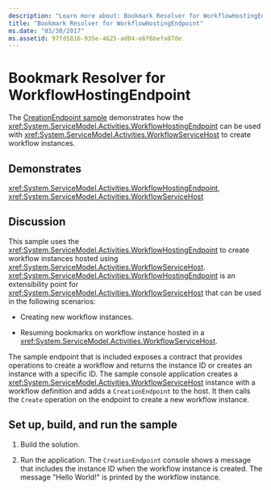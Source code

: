 ```yaml
---
description: "Learn more about: Bookmark Resolver for WorkflowHostingEndpoint"
title: "Bookmark Resolver for WorkflowHostingEndpoint"
ms.date: "03/30/2017"
ms.assetid: 97fd5816-935e-4625-ad04-e6f6befa07de
---
```

# Bookmark Resolver for WorkflowHostingEndpoint

The [CreationEndpoint sample](https://github.com/dotnet/samples/tree/main/framework/windows-workflow-foundation/basic/Execution/CreationEndpoint/CS) demonstrates how the <xref:System.ServiceModel.Activities.WorkflowHostingEndpoint> can be used with <xref:System.ServiceModel.Activities.WorkflowServiceHost> to create workflow instances.

## Demonstrates

 <xref:System.ServiceModel.Activities.WorkflowHostingEndpoint>, <xref:System.ServiceModel.Activities.WorkflowServiceHost>

## Discussion

 This sample uses the <xref:System.ServiceModel.Activities.WorkflowHostingEndpoint> to create workflow instances hosted using <xref:System.ServiceModel.Activities.WorkflowServiceHost>. <xref:System.ServiceModel.Activities.WorkflowHostingEndpoint> is an extensibility point for <xref:System.ServiceModel.Activities.WorkflowServiceHost> that can be used in the following scenarios:

- Creating new workflow instances.

- Resuming bookmarks on workflow instance hosted in a <xref:System.ServiceModel.Activities.WorkflowServiceHost>.

 The sample endpoint that is included exposes a contract that provides operations to create a workflow and returns the instance ID or creates an instance with a specific ID. The sample console application creates a <xref:System.ServiceModel.Activities.WorkflowServiceHost> instance with a workflow definition and adds a `CreationEndpoint` to the host. It then calls the `Create` operation on the endpoint to create a new workflow instance.

## Set up, build, and run the sample

1. Build the solution.

2. Run the application. The `CreationEndpoint` console shows a message that includes the instance ID when the workflow instance is created. The message "Hello World!" is printed by the workflow instance.

